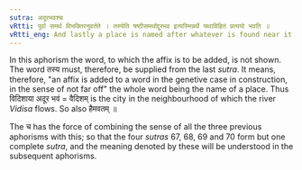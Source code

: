 ```yaml
---
sutra: अदूरभवश्च
vRtti: पूर्वा समर्थ विभक्तिरनुवर्तते । तस्येति षष्ठीसमर्थाद्दूरभव इत्यस्मिन्नर्थे यथाविहितं प्रत्ययो भवति ॥
vRtti_eng: And lastly a place is named after whatever is found near it.
---
```

In this aphorism the word, to which the affix is to be added, is not shown. The word तस्य must, therefore, be supplied from the last _sutra_. It means, therefore, "an affix is added to a word in the genetive case in construction, in the sense of not far off" the whole word being the name of a place. Thus विदिशाया अदूर भवं = वैदिशम् is the city in the neighbourhood of which the river _Vidisa_ flows. So also हैमवतम् ॥

The च has the force of combining the sense of all the three previous aphorisms with this; so that the four _sutras_ 67, 68, 69 and 70 form but one complete _sutra_, and the meaning denoted by these will be understood in the subsequent aphorisms.
